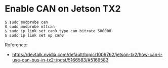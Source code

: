 # Enable CAN on Jetson TX2

```
$ sudo modprobe can
$ sudo modprobe mttcan
$ sudo ip link set can0 type can bitrate 500000
$ sudo ip link set up can0
```

Reference:

* https://devtalk.nvidia.com/default/topic/1006762/jetson-tx2/how-can-i-use-can-bus-in-tx2-/post/5166583/#5166583
